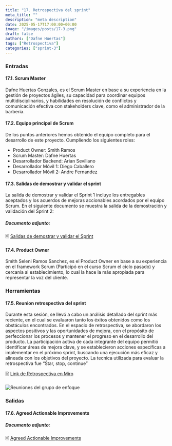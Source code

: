 ```yaml
---
title: "17. Retrospectiva del sprint"
meta_title: ""
description: "meta description"
date: 2025-05-17T17:00:00+00:00
image: "/images/posts/17-3.png"
draft: false
authors: ["Dafne Huertas"]
tags: ["Retrospectiva"]
categories: ["sprint-3"]
---
```


### Entradas

#### 17.1. Scrum Master
Dafne Huertas Gonzales, es el Scrum Master en base a su experiencia en la gestión de proyectos ágiles, su capacidad para coordinar equipos multidisciplinarios, y habilidades en resolución de conflictos y comunicación efectiva con stakeholders clave, como el administrador de la barbería.

#### 17.2. Equipo principal de Scrum
De los puntos anteriores hemos obtenido el equipo completo para el desarrollo de este proyecto. Cumpliendo los siguientes roles:

- Product Owner: Smith Ramos
- Scrum Master: Dafne Huertas
- Desarrollador Backend: Arian Sevillano
- Desarrollador Móvil 1: Diego Caballero
- Desarrollador Móvil 2: Andre Fernandez

#### 17.3. Salidas de demostrar y validar el sprint
La salida de demostrar y validar el Sprint 1 incluye los entregables aceptados y los acuerdos de mejoras accionables acordados por el equipo Scrum.
En el siguiente documento se muestra la salida de la demostración y validación del Sprint 2:

##### **Documento adjunto:**
 🗎 [Salidas de demostrar y validar el Sprint](https://drive.google.com/file/d/1Yr4FvJCiuCbMSYjsmlO9NECC8WRJMO_Q/view?usp=sharing)

#### 17.4. Product Owner

Smith Seleni Ramos Sanchez, es el Product Owner en base a su experiencia en el framework Scrum (Participó en el curso Scrum el ciclo pasado) y cercanía al establecimiento, lo cual la hace la más apropiada para representar la voz del cliente.

### Herramientas

#### 17.5. Reunion retrospectiva del sprint
Durante esta sesión, se llevó a cabo un análisis detallado del sprint más reciente, en el cual se evaluaron tanto los éxitos obtenidos como los obstáculos encontrados. En el espacio de retrospectiva, se abordaron los aspectos positivos y las oportunidades de mejora, con el propósito de perfeccionar los procesos y mantener el progreso en el desarrollo del producto. La participación activa de cada integrante del equipo permitió identificar áreas de mejora clave, y se establecieron acciones específicas a implementar en el próximo sprint, buscando una ejecución más eficaz y alineada con los objetivos del proyecto. La tecnica utilizada para evaluar la retrospectiva fue “Star, stop, continue”

 🗎 [Link de Retrospectiva en Miro](https://miro.com/app/board/uXjVIu-3XS0=/)

<img src="/images/sprint_3/retrospectiva_reunion.png" 
     alt="Reuniones del grupo de enfoque" 
     style="display: block; margin: 20px auto; max-width: 100%;" />

### Salidas

#### 17.6. Agreed Actionable Improvements

##### **Documento adjunto:**
 🗎 [Agreed Actionable Improvements](https://drive.google.com/file/d/1Aw7fwm9KJeD46R-9v4sc2-nF5l_HVyyY/view?usp=sharing)